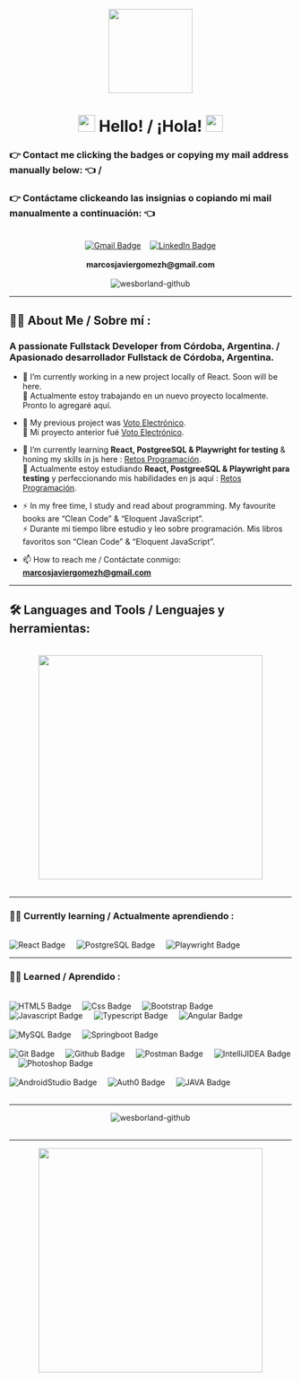 <div id="header" align="center">

<img src="https://media.giphy.com/media/nrxsKSeEuBUnAZKXQj/giphy.gif" width="150"></img>

</div>

<h1 align="center">
<img src="https://media.giphy.com/media/hvRJCLFzcasrR4ia7z/giphy.gif" width="30px"/> 
Hello! / ¡Hola!
<img src="https://media.giphy.com/media/hvRJCLFzcasrR4ia7z/giphy.gif" width="30px"/>
</h1>


  ### :point_right: Contact me clicking the badges or copying my mail address manually below: :point_left: / 
  ### :point_right: Contáctame clickeando las insignias o copiando mi mail manualmente a continuación: :point_left:

<br>

<div id="badges" align="center">
  
  <a href="mailto:marcosjaviergomezh@gmail.com">
    <img src="https://img.shields.io/badge/gmail-EA4335?style=for-the-badge&logo=gmail&logoColor=white" alt="Gmail Badge"/></a>&nbsp;&nbsp;&nbsp;
  <a href="https://www.linkedin.com/in/marcos-j-gomez/">
    <img src="https://img.shields.io/badge/LinkedIn-0A66C2?style=for-the-badge&logo=linkedin&logoColor=white" alt="LinkedIn Badge"/>
  </a>
</div>

<br>

<div align="center">
<strong>marcosjaviergomezh@gmail.com</strong>
</div>

<br>

<div align="center">
<img src="https://komarev.com/ghpvc/?username=wesborland-github&label=Profile%20views&color=0e75b6&style=flat" alt="wesborland-github"/>
</div>

---

## :man_technologist: About Me / Sobre mí :


### A passionate Fullstack Developer from Córdoba, Argentina. / Apasionado desarrollador Fullstack de Córdoba, Argentina.

- 🔭 I’m currently working in a new project locally of React. Soon will be here. 
  <br>
  🔭 Actualmente estoy trabajando en un nuevo proyecto localmente. Pronto lo agregaré aquí.
- 🔭 My previous project was [Voto Electrónico](https://github.com/PPROF2-2022ProgWeb/g31-aula1-votoelectronico-g31).
  <br>
  🔭 Mi proyecto anterior fué [Voto Electrónico](https://github.com/PPROF2-2022ProgWeb/g31-aula1-votoelectronico-g31).

- :seedling: I’m currently learning **React, PostgreeSQL & Playwright for testing** & honing my skills in js here : [Retos Programación](https://github.com/wesborland-github/roadmap-retos-programacion).
  <br>
  :seedling: Actualmente estoy estudiando **React, PostgreeSQL & Playwright para testing** y perfeccionando mis habilidades en js aquí : [Retos Programación](https://github.com/wesborland-github/roadmap-retos-programacion).

- :zap: In my free time, I study and read about programming. My favourite books are “Clean Code” & “Eloquent JavaScript”.
  <br>
  :zap: Durante mi tiempo libre estudio y leo sobre programación. Mis libros favoritos son “Clean Code” & “Eloquent JavaScript”.

- :mailbox: How to reach me / Contáctate conmigo:  **marcosjaviergomezh@gmail.com**
  

---

## :hammer_and_wrench: Languages and Tools / Lenguajes y herramientas:

<br>
<div align="center">
<img src="https://media.giphy.com/media/xUA7bdpLxQhsSQdyog/giphy.gif" width="400"/>
</div>

<br>

---
  
### :student: Currently learning / Actualmente aprendiendo :

<br>

<div>
<img src="https://img.shields.io/badge/React-61DAFB?style=for-the-badge&logo=react&logoColor=black" alt="React Badge"/> &nbsp;&nbsp;&nbsp;
<img src="https://img.shields.io/badge/PostgreSQL-4169E1?style=for-the-badge&logo=postgresql&logoColor=white" alt="PostgreSQL Badge"/> &nbsp;&nbsp;&nbsp;
<img src="https://img.shields.io/badge/playwright-black?style=for-the-badge&logo=playwright&logoColor=2EAD33" alt="Playwright Badge"/>
</div>

---

### :man_student: Learned / Aprendido :

<br>

<div>
<img src="https://img.shields.io/badge/html5-E34F26?style=for-the-badge&logo=HTML5&logoColor=white" alt="HTML5 Badge"/> &nbsp;&nbsp;&nbsp;
<img src="https://img.shields.io/badge/CSS-black?style=for-the-badge&logo=CSS3&logoColor=red" alt="Css Badge"/> &nbsp;&nbsp;&nbsp;
<img src="https://img.shields.io/badge/Bootstrap-563D7C?style=for-the-badge&logo=bootstrap&logoColor=white" alt="Bootstrap Badge"/> &nbsp;&nbsp;&nbsp;
<img src="https://img.shields.io/badge/Javascript-F7DF1E?style=for-the-badge&logo=javascript&logoColor=black" alt="Javascript Badge"/> &nbsp;&nbsp;&nbsp;
<img src="https://img.shields.io/badge/typescript-3178C6?style=for-the-badge&logo=TypeScript&logoColor=white" alt="Typescript Badge"/> &nbsp;&nbsp;&nbsp;
<img src="https://img.shields.io/badge/Angular-DD0031?style=for-the-badge&logo=angular&logoColor=white" alt="Angular Badge"/>
</div>  
<br>
<div>
<img src="https://img.shields.io/badge/MySQL-blue?style=for-the-badge&logo=MySQL&logoColor=FFF" alt="MySQL Badge"/> &nbsp;&nbsp;&nbsp;
<img src="https://img.shields.io/badge/Springboot-6DB33F?style=for-the-badge&logo=springboot&logoColor=black" alt="Springboot Badge"/>
</div>

<br>

<div>
<img src="https://img.shields.io/badge/Git-F05032?style=for-the-badge&logo=git&logoColor=white" alt="Git Badge"/> &nbsp;&nbsp;&nbsp;
<img src="https://img.shields.io/badge/GitHub-181717?style=for-the-badge&logo=github&logoColor=white" alt="Github Badge"/> &nbsp;&nbsp;&nbsp;
<img src="https://img.shields.io/badge/Postman-FF6C37?style=for-the-badge&logo=postman&logoColor=white" alt="Postman Badge"/> &nbsp;&nbsp;&nbsp;
<img src="https://img.shields.io/badge/intellijidea-000000?style=for-the-badge&logo=intellijidea&logoColor=white" alt="IntelliJIDEA Badge"/> &nbsp;&nbsp;&nbsp;
<img src="https://img.shields.io/badge/adobephotoshop-31A8FF?style=for-the-badge&logo=adobephotoshop&logoColor=white" alt="Photoshop Badge"/>
</div>
<br>
<div>
<img src="https://img.shields.io/badge/androidstudio-3DDC84?style=for-the-badge&logo=androidstudio&logoColor=white" alt="AndroidStudio Badge"/> &nbsp;&nbsp;&nbsp;
<img src="https://img.shields.io/badge/Auth0-black?style=for-the-badge&logo=auth0&logoColor=white" alt="Auth0 Badge"/> &nbsp;&nbsp;&nbsp;
<img src="https://img.shields.io/badge/java-FF160B?style=for-the-badge" alt="JAVA Badge"/>
</div>


<br>

---

<div align="center">
<img src="https://github-readme-stats.vercel.app/api?username=wesborland-github&show_icons=true&locale=en" alt="wesborland-github" />
</div>
<br>

---

<div align="center">
  <img src="https://media.giphy.com/media/xsE65jaPsUKUo/giphy.gif" width="400"/>
</div>
